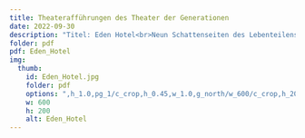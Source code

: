 ```yaml
---
title: Theaterafführungen des Theater der Generationen
date: 2022-09-30
description: "Titel: Eden Hotel<br>Neun Schattenseiten des Lebenteilens<br><a href='https://res.cloudinary.com/kolpinghaus-rt/image/upload/v1655898890/veranstaltungen/Eden_Hotel_Programmheft.pdf'>Programmheft</a>"
folder: pdf
pdf: Eden_Hotel
img:
  thumb:
    id: Eden_Hotel.jpg
    folder: pdf
    options: ",h_1.0,pg_1/c_crop,h_0.45,w_1.0,g_north/w_600/c_crop,h_200,w_600,g_south"
    w: 600
    h: 200
    alt: Eden_Hotel
---
```

